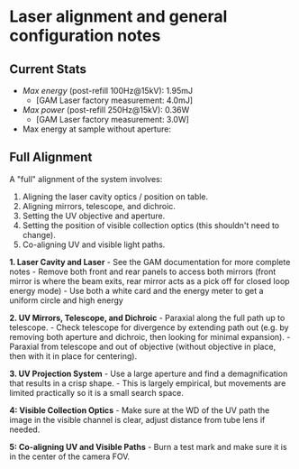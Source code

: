 Laser alignment and general configuration notes
===============================================

## Current Stats
- *Max energy* (post-refill 100Hz@15kV): 1.95mJ 
    - [GAM Laser factory measurement: 4.0mJ]
- *Max power* (post-refill 250Hz@15kV): 0.36W
    - [GAM Laser factory measurement: 3.0W] 
- Max energy at sample without aperture: 

## Full Alignment
A "full" alignment of the system involves:
1. Aligning the laser cavity optics / position on table.
2. Aligning mirrors, telescope, and dichroic.
3. Setting the UV objective and aperture.
4. Setting the position of visible collection optics (this shouldn't need to change).
5. Co-aligning UV and visible light paths.

**1. Laser Cavity and Laser**
    - See the GAM documentation for more complete notes
    - Remove both front and rear panels to access both mirrors (front mirror is where the beam exits, rear mirror acts as a pick off for closed loop energy mode)
    - Use both a white card and the energy meter to get a uniform circle and high energy

**2. UV Mirrors, Telescope, and Dichroic**
    - Paraxial along the full path up to telescope.
    - Check telescope for divergence by extending path out (e.g. by removing both aperture and dichroic, then looking for minimal expansion).
    - Paraxial from telescope and out of objective (without objective in place, then with it in place for centering).

**3. UV Projection System**
    - Use a large aperture and find a demagnification that results in a crisp shape.
    - This is largely empirical, but movements are limited practically so it is a small search space.

**4: Visible Collection Optics**
    - Make sure at the WD of the UV path the image in the visible channel is clear, adjust distance from tube lens if needed.

**5: Co-aligning UV and Visible Paths**
    - Burn a test mark and make sure it is in the center of the camera FOV.


